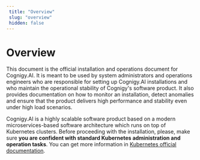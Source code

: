 ```yaml
---
 title: "Overview" 
 slug: "overview" 
 hidden: false
---
```

# Overview

This document is the official installation and operations document for Cognigy.AI. It is meant to be used by system administrators and operations engineers who are responsible for setting up Cognigy.AI installations and who maintain the operational stability of Cognigy's software product. It also provides documentation on how to monitor an installation, detect anomalies and ensure that the product delivers high performance and stability even under high load scenarios.

Cognigy.AI is a highly scalable software product based on a modern microservices-based software architecture which runs on top of Kubernetes clusters. Before proceeding with the installation, please, make sure **you are confident with standard Kubernetes administration and operation tasks**. You can get more information in [Kubernetes official documentation](https://kubernetes.io/).
